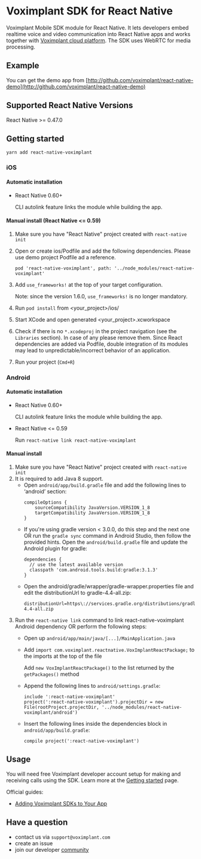# Voximplant SDK for React Native

Voximplant Mobile SDK module for React Native. It lets developers embed realtime voice and video communication into React Native apps and works together with [Voximplant cloud platform](http://voximplant.com). The SDK uses WebRTC for media processing.

## Example
You can get the demo app from [http://github.com/voximplant/react-native-demo](http://github.com/voximplant/react-native-demo)

## Supported React Native Versions
React Native >= 0.47.0

## Getting started

`yarn add react-native-voximplant`

### iOS

#### Automatic installation 
- React Native 0.60+

  CLI autolink feature links the module while building the app.

#### Manual install (React Native <= 0.59)

1. Make sure you have "React Native" project created with `react-native init`
2. Open or create ios/Podfile and add the following dependencies. Please use demo project Podfile ad a reference.
    ```
    pod 'react-native-voximplant', path: '../node_modules/react-native-voximplant'
    ```
3. Add `use_frameworks!` at the top of your target configuration.

   Note: since the version 1.6.0, `use_frameworks!` is no longer mandatory.
4. Run `pod install` from <your_project>/ios/
5. Start XCode and open generated <your_project>.xcworkspace
6. Check if there is no `*.xcodeproj` in the project navigation (see the  `Libraries` section). In case of any please remove them. 
   Since React dependencies are added via Podfile, double integration of its modules may lead to unpredictable/incorrect behavior of an application.
7. Run your project (`Cmd+R`)

### Android

#### Automatic installation 
- React Native 0.60+

  CLI autolink feature links the module while building the app.

- React Native <= 0.59

  Run `react-native link react-native-voximplant`

#### Manual install

1. Make sure you have "React Native" project created with `react-native init`
2. It is required to add Java 8 support. 
    - Open `android/app/build.gradle` file and add the following lines to ‘android’ section: 
        ```
        compileOptions {
            sourceCompatibility JavaVersion.VERSION_1_8
            targetCompatibility JavaVersion.VERSION_1_8
        }
        ```
    - If you're using gradle version < 3.0.0, do this step and the next one OR run the `gradle sync` command in Android Studio, then follow the provided hints. 
      Open the `android/build.gradle` file and update the Android plugin for gradle: 
        ```
        dependencies {
          // use the latest available version
          classpath 'com.android.tools.build:gradle:3.1.3'
        }​
        
        ```
    - Open the android/gradle/wrapper/gradle-wrapper.properties file and edit the distributionUrl to gradle-4.4-all.zip: 
        ```
        distributionUrl=https\://services.gradle.org/distributions/gradle-4.4-all.zip
        ```
3. Run the `react-native link` command to link react-native-voximplant Android dependency OR perform the following steps: 
    - Open up `android/app/main/java/[...]/MainApplication.java`
    - Add `import com.voximplant.reactnative.VoxImplantReactPackage;` to the imports at the top of the file
      
      Add `new VoxImplantReactPackage()` to the list returned by the `getPackages()` method
      
    - Append the following lines to `android/settings.gradle`:

        ```
        include ':react-native-voximplant'
        project(':react-native-voximplant').projectDir = new File(rootProject.projectDir, '../node_modules/react-native-voximplant/android')
        ```
    - Insert the following lines inside the dependencies block in `android/app/build.gradle`:
    
        ```
        compile project(':react-native-voximplant')
        ```    

## Usage
You will need free Voximplant developer account setup for making and receiving calls using the SDK. 
Learn more at the [Getting started](https://voximplant.com/docs/introduction) page.

Official guides:
- [Adding Voximplant SDKs to Your App](https://voximplant.com/docs/introduction/integration/adding_sdks)

## Have a question

- contact us via `support@voximplant.com`
- create an issue
- join our developer [community](https://discord.gg/sfCbT5u)

